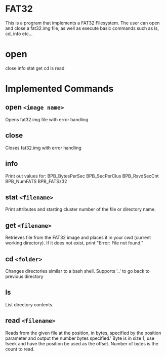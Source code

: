 # FAT32
This is a program that implements a FAT32 Filesystem. The user can open and close a fat32.img file, as well as execute basic commands such as ls, cd, info etc...


# open
close
info
stat
get
cd
ls
read


# Implemented Commands

## open `<image name>`
Opens fat32.img file with error handling
<br>


## close
Closes fat32.img with error handling

## info
Print out values for:
BPB_BytesPerSec
BPB_SecPerClus
BPB_RsvdSecCnt
BPB_NumFATS
BPB_FATSz32

## stat `<filename>`
Print attributes and starting cluster number of the file or directory name. 
  
## get `<filename>`
Retrieves file from the FAT32 image and places it in your cwd (current working directory). If it does not exist, print "Error: File not found."

## cd `<folder>`
Changes directories similar to a bash shell. Supports '..' to go back to previous directory

## ls
List directory contents.

## read `<filename>`
Reads from the given file at the position, in bytes, specified by the position parameter and output the number bytes specified.' Byte is in size 1, use fseek and have the position be used as the offset. Number of bytes is the count to read.

